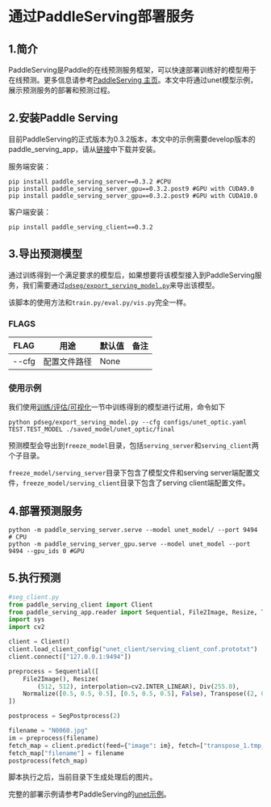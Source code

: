 # 通过PaddleServing部署服务

## 1.简介

PaddleServing是Paddle的在线预测服务框架，可以快速部署训练好的模型用于在线预测。更多信息请参考[PaddleServing 主页](https://github.com/PaddlePaddle/Serving)。本文中将通过unet模型示例，展示预测服务的部署和预测过程。

## 2.安装Paddle Serving

目前PaddleServing的正式版本为0.3.2版本，本文中的示例需要develop版本的paddle_serving_app，请从[链接](https://github.com/PaddlePaddle/Serving/blob/develop/doc/LATEST_PACKAGES.md#app)中下载并安装。

服务端安装：

```shell
pip install paddle_serving_server==0.3.2 #CPU
pip install paddle_serving_server_gpu==0.3.2.post9 #GPU with CUDA9.0
pip install paddle_serving_server_gpu==0.3.2.post9 #GPU with CUDA10.0
```

客户端安装：

```shell
pip install paddle_serving_client==0.3.2
```

## 3.导出预测模型


通过训练得到一个满足要求的模型后，如果想要将该模型接入到PaddleServing服务，我们需要通过[`pdseg/export_serving_model.py`](../../pdseg/export_serving_model.py)来导出该模型。

该脚本的使用方法和`train.py/eval.py/vis.py`完全一样。

### FLAGS

|FLAG|用途|默认值|备注|
|-|-|-|-|
|--cfg|配置文件路径|None||

### 使用示例

我们使用[训练/评估/可视化](./usage.md)一节中训练得到的模型进行试用，命令如下

```shell
python pdseg/export_serving_model.py --cfg configs/unet_optic.yaml TEST.TEST_MODEL ./saved_model/unet_optic/final
```

预测模型会导出到`freeze_model`目录，包括`serving_server`和`serving_client`两个子目录。

`freeze_model/serving_server`目录下包含了模型文件和serving server端配置文件，`freeze_model/serving_client`目录下包含了serving client端配置文件。

## 4.部署预测服务

```shell
python -m paddle_serving_server.serve --model unet_model/ --port 9494 # CPU
python -m paddle_serving_server_gpu.serve --model unet_model --port 9494 --gpu_ids 0 #GPU
```

## 5.执行预测

```python
#seg_client.py
from paddle_serving_client import Client
from paddle_serving_app.reader import Sequential, File2Image, Resize, Transpose, BGR2RGB, SegPostprocess, Normalize, Div
import sys
import cv2

client = Client()
client.load_client_config("unet_client/serving_client_conf.prototxt")
client.connect(["127.0.0.1:9494"])

preprocess = Sequential([
    File2Image(), Resize(
        (512, 512), interpolation=cv2.INTER_LINEAR), Div(255.0),
    Normalize([0.5, 0.5, 0.5], [0.5, 0.5, 0.5], False), Transpose((2, 0, 1))
])

postprocess = SegPostprocess(2)

filename = "N0060.jpg"
im = preprocess(filename)
fetch_map = client.predict(feed={"image": im}, fetch=["transpose_1.tmp_0"])
fetch_map["filename"] = filename
postprocess(fetch_map)
```

脚本执行之后，当前目录下生成处理后的图片。

完整的部署示例请参考PaddleServing的[unet示例](https://github.com/PaddlePaddle/Serving/tree/develop/python/examples/unet_for_image_seg)。

